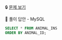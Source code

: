 🔒 [문제 보기](https://programmers.co.kr/learn/courses/30/lessons/59034)

🔑 풀이 답안 - MySQL

```SQL
SELECT * FROM ANIMAL_INS
ORDER BY ANIMAL_ID;
```

